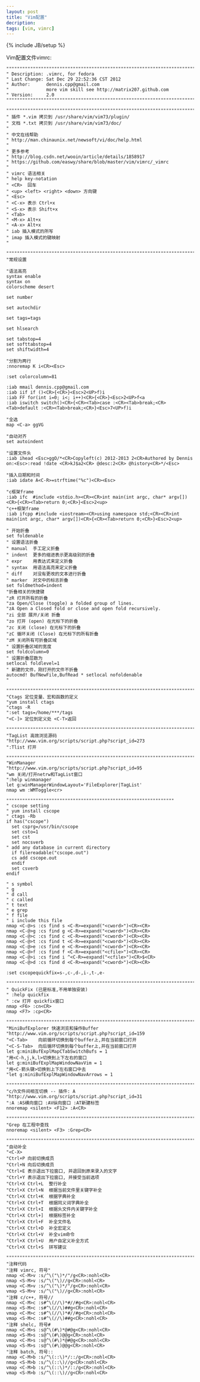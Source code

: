 ```yaml
---
layout: post
title: "Vim配置"
decription:
tags: [vim, vimrc]
---
```

{% include JB/setup %}

Vim配置文件vimrc:  

	""""""""""""""""""""""""""""""""""""""""""""""""""""""""""""""""""""""""""""""""
	" Description: .vimrc, for fedora
	" Last Change: Sat Dec 29 22:52:36 CST 2012
	" Author:      dennis.cpp@gmail.com
	"              more vim skill see http://matrix207.github.com
	" Version:     2.0
	""""""""""""""""""""""""""""""""""""""""""""""""""""""""""""""""""""""""""""""""

	""""""""""""""""""""""""""""""""""""""""""""""""""""""""""""""""""""""""""""""""
	" 插件 *.vim 拷贝到 /usr/share/vim/vim73/plugin/
	" 文档 *.txt 拷贝到 /usr/share/vim/vim73/doc/
	"
	" 中文在线帮助
	" http://man.chinaunix.net/newsoft/vi/doc/help.html
	"
	" 更多参考
	" http://blog.csdn.net/wooin/article/details/1858917
	" https://github.com/easwy/share/blob/master/vim/vimrc/_vimrc
	"
	" vimrc 语法相关
	" help key-notation
	" <CR>  回车
	" <up> <left> <right> <down> 方向键
	" <Esc>
	" <C-x> 表示 Ctrl+x
	" <S-x> 表示 Shift+x
	" <Tab>
	" <M-x> Alt+x
	" <A-x> Alt+x
	" iab 插入模式的所写
	" imap 插入模式的键映射
	"

	""""""""""""""""""""""""""""""""""""""""""""""""""""""""""""""""""""""""""""""""
	"常规设置

	"语法高亮
	syntax enable
	syntax on
	colorscheme desert

	set number

	set autochdir

	set tags=tags

	set hlsearch

	set tabstop=4
	set softtabstop=4
	set shiftwidth=4

	"分割为两行
	:nnoremap K i<CR><Esc>

	:set colorcolumn=81

	:iab mmail dennis.cpp@gmail.com
	:iab iif if ()<CR>{<CR>}<Esc>2<UP>f)i
	:iab FF for(int i=0; i<; i++)<CR>{<CR>}<Esc>2<UP>f<a
	:iab iswitch switch()<CR>{<CR><Tab>case :<CR><Tab>break;<CR><Tab>default :<CR><Tab>break;<CR>}<Esc>7<UP>f)i

	"全选
	map <C-a> ggVG

	"自动对齐
	set autoindent 

	"设置文件头
	:iab ihead <Esc>ggO/*<CR>Copyleft(c) 2012-2013 2<CR>Authored by Dennis on:<Esc>:read !date <CR>kJ$a2<CR> @desc:2<CR> @history<CR>*/<Esc>

	"插入日期和时间
	:iab idate A<C-R>=strftime("%c")<CR><Esc>

	"c框架frame
	:iab ifc  #include <stdio.h><CR><CR>int main(int argc, char* argv[])<CR>{<CR><Tab>return 0;<CR>}<Esc>2<up>
	"c++框架frame
	:iab ifcpp #include <iostream><CR>using namespace std;<CR><CR>int main(int argc, char* argv[])<CR>{<CR><Tab>return 0;<CR>}<Esc>2<up>

	" 开始折叠
	set foldenable
	" 设置语法折叠
	" manual  手工定义折叠
	" indent  更多的缩进表示更高级别的折叠
	" expr    用表达式来定义折叠
	" syntax  用语法高亮来定义折叠
	" diff    对没有更改的文本进行折叠
	" marker  对文中的标志折叠
	set foldmethod=indent
	"折叠相关的快捷键
	"zR 打开所有的折叠
	"za Open/Close (toggle) a folded group of lines.
	"zA Open a Closed fold or close and open fold recursively.
	"zi 全部 展开/关闭 折叠
	"zo 打开 (open) 在光标下的折叠
	"zc 关闭 (close) 在光标下的折叠
	"zC 循环关闭 (Close) 在光标下的所有折叠
	"zM 关闭所有可折叠区域
	" 设置折叠区域的宽度
	set foldcolumn=0
	" 设置折叠层数为
	setlocal foldlevel=1
	" 新建的文件，刚打开的文件不折叠
	autocmd! BufNewFile,BufRead * setlocal nofoldenable
	" 

	""""""""""""""""""""""""""""""""""""""""""""""""""""""""""""""""""""""""""""""""
	"Ctags 定位变量、宏和函数的定义
	"yum install ctags
	"ctags -R
	":set tags=/home/***/tags
	"<C-]> 定位到定义处 <C-T>返回

	""""""""""""""""""""""""""""""""""""""""""""""""""""""""""""""""""""""""""""""""
	"TagList 高效浏览源码
	"http://www.vim.org/scripts/script.php?script_id=273
	":Tlist 打开

	""""""""""""""""""""""""""""""""""""""""""""""""""""""""""""""""""""""""""""""""
	"WinManager
	"http://www.vim.org/scripts/script.php?script_id=95
	"wm 关闭/打开netrw和TagList窗口
	":help winmanager
	let g:winManagerWindowLayout='FileExplorer|TagList'
	nmap wm :WMToggle<cr>

	"""""""""""""""""""""""""""""""""""""""""""""""""""""""""""""""
	" cscope setting
	" yum install cscope
	" ctags -Rb
	if has("cscope")
	  set csprg=/usr/bin/cscope
	  set csto=1
	  set cst
	  set nocsverb
	" add any database in current directory
	  if filereadable("cscope.out")
	  cs add cscope.out
	  endif
	  set csverb
	endif

	" s symbol
	" g 
	" d call
	" c called
	" t text
	" e grep
	" f file
	" i include this file
	nmap <C-@>s :cs find s <C-R>=expand("<cword>")<CR><CR>
	nmap <C-@>g :cs find g <C-R>=expand("<cword>")<CR><CR>
	nmap <C-@>c :cs find c <C-R>=expand("<cword>")<CR><CR>
	nmap <C-@>t :cs find t <C-R>=expand("<cword>")<CR><CR>
	nmap <C-@>e :cs find e <C-R>=expand("<cword>")<CR><CR>
	nmap <C-@>f :cs find f <C-R>=expand("<cfile>")<CR><CR>
	nmap <C-@>i :cs find i ^<C-R>=expand("<cfile>")<CR>$<CR>
	nmap <C-@>d :cs find d <C-R>=expand("<cword>")<CR><CR>

	:set cscopequickfix=s-,c-,d-,i-,t-,e-

	""""""""""""""""""""""""""""""""""""""""""""""""""""""""""""""""""""""""""""""""
	" QuickFix (已是标准,不用单独安装)
	" :help quickfix
	" :cw 打开 quickfix窗口
	nmap <F6> :cn<CR>
	nmap <F7> :cp<CR>

	""""""""""""""""""""""""""""""""""""""""""""""""""""""""""""""""""""""""""""""""
	"MiniBufExplorer 快速浏览和操作Buffer
	"http://www.vim.org/scripts/script.php?script_id=159
	"<C-Tab>	向前循环切换到每个buffer上,并在当前窗口打开
	"<C-S-Tab>	向后循环切换到每个buffer上,并在当前窗口打开
	let g:miniBufExplMapCTabSwitchBufs = 1
	"用<C-h,j,k,l>切换到上下左右的窗口
	let g:miniBufExplMapWindowNavVim = 1
	"用<C-箭头键>切换到上下左右窗口中去
	"let g:miniBufExplMapWindowNavArrows = 1

	""""""""""""""""""""""""""""""""""""""""""""""""""""""""""""""""""""""""""""""""
	"c/h文件间相互切换 -- 插件: A
	"http://www.vim.org/scripts/script.php?script_id=31
	":A :AS横向窗口 :AV纵向窗口 :AT新建标签
	nnoremap <silent> <F12> :A<CR>

	""""""""""""""""""""""""""""""""""""""""""""""""""""""""""""""""""""""""""""""""
	"Grep 在工程中查找
	nnoremap <silent> <F3> :Grep<CR>

	""""""""""""""""""""""""""""""""""""""""""""""""""""""""""""""""""""""""""""""""
	"自动补全
	"<C-X>
	"Ctrl+P	向前切换成员
	"Ctrl+N	向后切换成员
	"Ctrl+E	表示退出下拉窗口, 并退回到原来录入的文字
	"Ctrl+Y	表示退出下拉窗口, 并接受当前选项
	"Ctrl+X Ctrl+L  整行补全
	"Ctrl+X Ctrl+N	根据当前文件里关键字补全
	"Ctrl+X Ctrl+K	根据字典补全
	"Ctrl+X Ctrl+T	根据同义词字典补全
	"Ctrl+X Ctrl+I	根据头文件内关键字补全
	"Ctrl+X Ctrl+]	根据标签补全
	"Ctrl+X Ctrl+F	补全文件名
	"Ctrl+X Ctrl+D	补全宏定义
	"Ctrl+X Ctrl+V	补全vim命令
	"Ctrl+X Ctrl+U	用户自定义补全方式
	"Ctrl+X Ctrl+S	拼写建议

	""""""""""""""""""""""""""""""""""""""""""""""""""""""""""""""""""""""""""""""""
	"注释代码
	"注释 vimrc, 符号"
	nmap <C-M>v :s/^\("\)*/"/g<CR>:nohl<CR>
	nmap <S-M>v :s/^\("\)//g<CR>:nohl<CR>
	vmap <C-M>v :s/^\("\)*/"/g<CR>:nohl<CR>
	vmap <S-M>v :s/^\("\)//g<CR>:nohl<CR>
	"注释 c/c++, 符号//
	nmap <C-M>c :s#^\(//\)*#//#g<CR>:nohl<CR>
	nmap <S-M>c :s#^\(//\)##g<CR>:nohl<CR>
	vmap <C-M>c :s#^\(//\)*#//#g<CR>:nohl<CR>
	vmap <S-M>c :s#^\(//\)##g<CR>:nohl<CR>
	"注释 shelc, 符号#
	nmap <C-M>s :s@^\(#\)*@#@g<CR>:nohl<CR>
	nmap <S-M>s :s@^\(#\)@@g<CR>:nohl<CR>
	vmap <C-M>s :s@^\(#\)*@#@g<CR>:nohl<CR>
	vmap <S-M>s :s@^\(#\)@@g<CR>:nohl<CR>
	"注释 batch, 符号::
	nmap <C-M>b :s/^\(::\)*/::/g<CR>:nohl<CR>
	nmap <S-M>b :s/^\(::\)//g<CR>:nohl<CR>
	vmap <C-M>b :s/^\(::\)*/::/g<CR>:nohl<CR>
	vmap <S-M>b :s/^\(::\)//g<CR>:nohl<CR>

